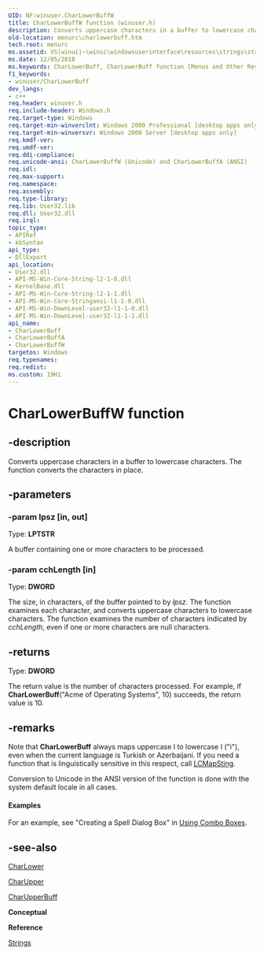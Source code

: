 ```yaml
---
UID: NF:winuser.CharLowerBuffW
title: CharLowerBuffW function (winuser.h)
description: Converts uppercase characters in a buffer to lowercase characters. The function converts the characters in place.
old-location: menurc\charlowerbuff.htm
tech.root: menurc
ms.assetid: VS|winui|~\winui\windowsuserinterface\resources\strings\stringreference\stringfunctions\charlowerbuff.htm
ms.date: 12/05/2018
ms.keywords: CharLowerBuff, CharLowerBuff function [Menus and Other Resources], CharLowerBuffA, CharLowerBuffW, _win32_CharLowerBuff, _win32_charlowerbuff_cpp, menurc.charlowerbuff, winui._win32_charlowerbuff, winuser/CharLowerBuff, winuser/CharLowerBuffA, winuser/CharLowerBuffW
f1_keywords:
- winuser/CharLowerBuff
dev_langs:
- c++
req.header: winuser.h
req.include-header: Windows.h
req.target-type: Windows
req.target-min-winverclnt: Windows 2000 Professional [desktop apps only]
req.target-min-winversvr: Windows 2000 Server [desktop apps only]
req.kmdf-ver: 
req.umdf-ver: 
req.ddi-compliance: 
req.unicode-ansi: CharLowerBuffW (Unicode) and CharLowerBuffA (ANSI)
req.idl: 
req.max-support: 
req.namespace: 
req.assembly: 
req.type-library: 
req.lib: User32.lib
req.dll: User32.dll
req.irql: 
topic_type:
- APIRef
- kbSyntax
api_type:
- DllExport
api_location:
- User32.dll
- API-MS-Win-Core-String-l2-1-0.dll
- KernelBase.dll
- API-MS-Win-Core-String-l2-1-1.dll
- API-MS-Win-Core-Stringansi-l1-1-0.dll
- API-MS-Win-DownLevel-user32-l1-1-0.dll
- API-MS-Win-DownLevel-user32-l1-1-1.dll
api_name:
- CharLowerBuff
- CharLowerBuffA
- CharLowerBuffW
targetos: Windows
req.typenames: 
req.redist: 
ms.custom: 19H1
---
```


# CharLowerBuffW function


## -description


Converts uppercase characters in a buffer to lowercase characters. The function converts the characters in place. 


## -parameters




### -param lpsz [in, out]

Type: <b>LPTSTR</b>

A buffer containing one or more characters to be processed.


### -param cchLength [in]

Type: <b>DWORD</b>

The size, in 
					characters, of the buffer pointed to by 
					<i>lpsz</i>. The function examines each character, and converts uppercase characters to lowercase characters. The function examines the number of 
					characters indicated by 
					<i>cchLength</i>, even if one or more characters are null characters. 


## -returns



Type: <b>DWORD</b>

The return value is the number of 
						characters processed. For example, if <b>CharLowerBuff</b>("Acme of Operating Systems", 10) succeeds, the return value is 10.




## -remarks



Note that <b>CharLowerBuff</b> always maps uppercase I to lowercase I  ("i"), even when the current language is Turkish or Azerbaijani. If you need a function that is linguistically sensitive in this respect, call <a href="https://docs.microsoft.com/windows/desktop/api/winnls/nf-winnls-lcmapstringa">LCMapSting</a>.

Conversion to Unicode in the ANSI version of the function is done with the system default locale in all cases.


#### Examples

For an example, see "Creating a Spell Dialog Box" in <a href="https://docs.microsoft.com/windows/desktop/Controls/using-combo-boxes">Using Combo Boxes</a>. 



<div class="code"></div>



## -see-also




<a href="https://docs.microsoft.com/windows/desktop/api/winuser/nf-winuser-charlowera">CharLower</a>



<a href="https://docs.microsoft.com/windows/desktop/api/winuser/nf-winuser-charuppera">CharUpper</a>



<a href="https://docs.microsoft.com/windows/desktop/api/winuser/nf-winuser-charupperbuffa">CharUpperBuff</a>



<b>Conceptual</b>



<b>Reference</b>



<a href="https://docs.microsoft.com/windows/desktop/menurc/strings">Strings</a>
 

 


